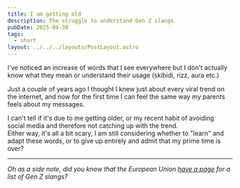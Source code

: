 ```yaml
---
title: I am getting old
description: The struggle to understand Gen Z slangs
pubDate: 2025-04-30
tags:
  - short
layout: ../../../layouts/PostLayout.astro
---
```


I've noticed an increase of words that I see everywhere but I don't actually know what they mean or understand their usage (skibidi, rizz, aura etc.)

Just a couple of years ago I thought I knew just about every viral trend on the internet, and now for the first time I can feel the same way my parents feels about my messages.

I can't tell if it's due to me getting older, or my recent habit of avoiding social media and therefore not catching up with the trend.  
Either way, it's all a bit scary, I am still considering whether to "learn" and adapt these words, or to give up entirely and admit that my prime time is over?

---

*Oh as a side note, did you know that the European Union [have a page](https://youth.europa.eu/get-involved/intercultural-understanding/gen-z-slang-words-and-phrases-of-2024_en) for a list of Gen Z slangs?*